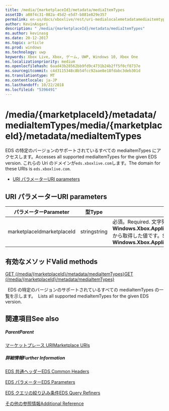 ```yaml
---
title: /media/{marketplaceId}/metadata/mediaItemTypes
assetID: a88f4c31-082a-45d2-e5d7-b881e829e357
permalink: en-us/docs/xboxlive/rest/uri-medialocalemetadatamediaitemtypes.html
author: KevinAsgari
description: " /media/{marketplaceId}/metadata/mediaItemTypes"
ms.author: kevinasg
ms.date: 20-12-2017
ms.topic: article
ms.prod: windows
ms.technology: uwp
keywords: Xbox Live, Xbox, ゲーム, UWP, Windows 10, Xbox One
ms.localizationpriority: medium
ms.openlocfilehash: 6aad43b28562bb9fd9c4731b24b2ff5f0cf8737e
ms.sourcegitcommit: c4d3115348c8b54fcc92aae8e18fdabc3deb301d
ms.translationtype: MT
ms.contentlocale: ja-JP
ms.lasthandoff: 10/22/2018
ms.locfileid: "5396491"
---
```

# <a name="mediamarketplaceidmetadatamediaitemtypes"></a><span data-ttu-id="5d761-104">/media/{marketplaceId}/metadata/mediaItemTypes</span><span class="sxs-lookup"><span data-stu-id="5d761-104">/media/{marketplaceId}/metadata/mediaItemTypes</span></span>
<span data-ttu-id="5d761-105">EDS の特定のバージョンのサポートされているすべての mediaItemTypes にアクセスします。</span><span class="sxs-lookup"><span data-stu-id="5d761-105">Accesses all supported mediaItemTypes for the given EDS version.</span></span> <span data-ttu-id="5d761-106">これらの Uri のドメインが`eds.xboxlive.com`します。</span><span class="sxs-lookup"><span data-stu-id="5d761-106">The domain for these URIs is `eds.xboxlive.com`.</span></span>
 
  * [<span data-ttu-id="5d761-107">URI パラメーター</span><span class="sxs-lookup"><span data-stu-id="5d761-107">URI parameters</span></span>](#ID4EV)
 
<a id="ID4EV"></a>

 
## <a name="uri-parameters"></a><span data-ttu-id="5d761-108">URI パラメーター</span><span class="sxs-lookup"><span data-stu-id="5d761-108">URI parameters</span></span>
 
| <span data-ttu-id="5d761-109">パラメーター</span><span class="sxs-lookup"><span data-stu-id="5d761-109">Parameter</span></span>| <span data-ttu-id="5d761-110">型</span><span class="sxs-lookup"><span data-stu-id="5d761-110">Type</span></span>| <span data-ttu-id="5d761-111">説明</span><span class="sxs-lookup"><span data-stu-id="5d761-111">Description</span></span>| 
| --- | --- | --- | 
| <span data-ttu-id="5d761-112">marketplaceId</span><span class="sxs-lookup"><span data-stu-id="5d761-112">marketplaceId</span></span>| <span data-ttu-id="5d761-113">string</span><span class="sxs-lookup"><span data-stu-id="5d761-113">string</span></span>| <span data-ttu-id="5d761-114">必須。</span><span class="sxs-lookup"><span data-stu-id="5d761-114">Required.</span></span> <span data-ttu-id="5d761-115">文字列<b>Windows.Xbox.ApplicationModel.Store.Configuration.MarketplaceId</b>から取得した値です。</span><span class="sxs-lookup"><span data-stu-id="5d761-115">String value obtained from the <b>Windows.Xbox.ApplicationModel.Store.Configuration.MarketplaceId</b>.</span></span>| 
  
<a id="ID4EUB"></a>

 
## <a name="valid-methods"></a><span data-ttu-id="5d761-116">有効なメソッド</span><span class="sxs-lookup"><span data-stu-id="5d761-116">Valid methods</span></span>

[<span data-ttu-id="5d761-117">GET (/media/{marketplaceId}/metadata/mediaItemTypes)</span><span class="sxs-lookup"><span data-stu-id="5d761-117">GET (/media/{marketplaceId}/metadata/mediaItemTypes)</span></span>](uri-medialocalemetadatamediaitemtypesget.md)

<span data-ttu-id="5d761-118">&nbsp;&nbsp;EDS の特定のバージョンのサポートされているすべての mediaItemTypes の一覧を示します。</span><span class="sxs-lookup"><span data-stu-id="5d761-118">&nbsp;&nbsp;Lists all supported mediaItemTypes for the given EDS version.</span></span>
 
<a id="ID4E5B"></a>

 
## <a name="see-also"></a><span data-ttu-id="5d761-119">関連項目</span><span class="sxs-lookup"><span data-stu-id="5d761-119">See also</span></span>
 
<a id="ID4EAC"></a>

 
##### <a name="parent"></a><span data-ttu-id="5d761-120">Parent</span><span class="sxs-lookup"><span data-stu-id="5d761-120">Parent</span></span> 

[<span data-ttu-id="5d761-121">マーケットプレース URI</span><span class="sxs-lookup"><span data-stu-id="5d761-121">Marketplace URIs</span></span>](atoc-reference-marketplace.md)

  
<a id="ID4EKC"></a>

 
##### <a name="further-information"></a><span data-ttu-id="5d761-122">詳細情報</span><span class="sxs-lookup"><span data-stu-id="5d761-122">Further Information</span></span> 

[<span data-ttu-id="5d761-123">EDS 共通ヘッダー</span><span class="sxs-lookup"><span data-stu-id="5d761-123">EDS Common Headers</span></span>](../../additional/edscommonheaders.md)

 [<span data-ttu-id="5d761-124">EDS パラメーター</span><span class="sxs-lookup"><span data-stu-id="5d761-124">EDS Parameters</span></span>](../../additional/edsparameters.md)

 [<span data-ttu-id="5d761-125">EDS クエリの絞り込み条件</span><span class="sxs-lookup"><span data-stu-id="5d761-125">EDS Query Refiners</span></span>](../../additional/edsqueryrefiners.md)

 [<span data-ttu-id="5d761-126">その他の参照情報</span><span class="sxs-lookup"><span data-stu-id="5d761-126">Additional Reference</span></span>](../../additional/atoc-xboxlivews-reference-additional.md)

   